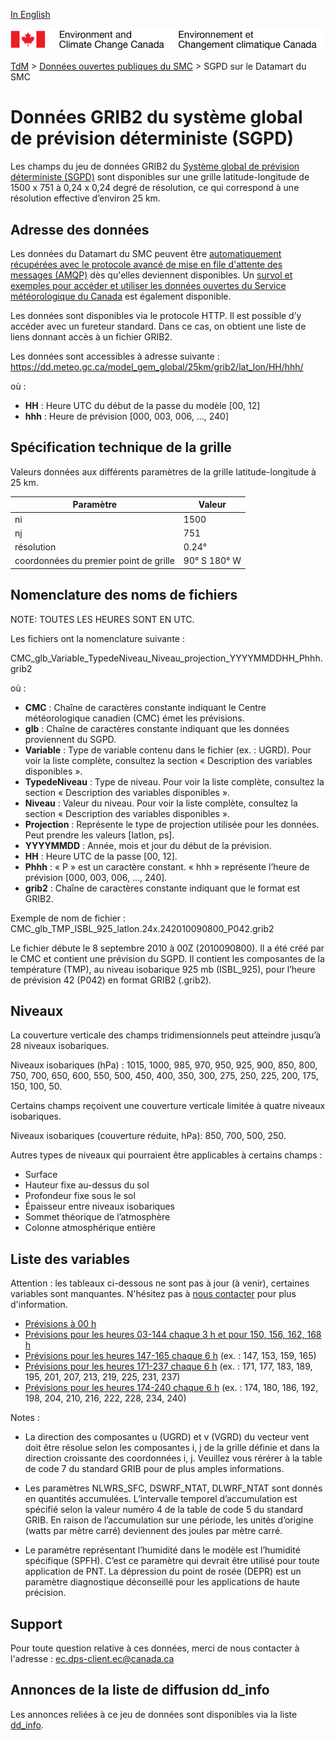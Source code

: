 [In English](readme_rdps-datamart_en.md)


![ECCC logo](../../img_eccc-logo.png)


[TdM](../../readme_fr.md) > [Données ouvertes publiques du SMC](../readme_fr.md) > SGPD sur le Datamart du SMC


# Données GRIB2 du système global de prévision déterministe (SGPD)

Les champs du jeu de données GRIB2 du [Système global de prévision déterministe (SGPD)](readme_gdps_fr.md) sont disponibles sur une grille latitude-longitude de 1500 x 751 à 0,24 x 0,24 degré de résolution, ce qui correspond à une résolution effective d’environ 25 km.

## Adresse des données 

Les données du Datamart du SMC peuvent être [automatiquement récupérées avec le protocole avancé de mise en file d'attente des messages (AMQP)](../../msc-datamart/amqp_fr.md) dès qu'elles deviennent disponibles. Un [survol et exemples pour accéder et utiliser les données ouvertes du Service météorologique du Canada](../../usage/readme_fr.md) est également disponible.

Les données sont disponibles via le protocole HTTP. Il est possible d’y accéder avec un fureteur standard. Dans ce cas, on obtient une liste de liens donnant accès à un fichier GRIB2.

Les données sont accessibles à adresse suivante :
https://dd.meteo.gc.ca/model_gem_global/25km/grib2/lat_lon/HH/hhh/

où :

* __HH__ : Heure UTC du début de la passe du modèle [00, 12]
* __hhh__ : Heure de prévision [000, 003, 006, ..., 240]

## Spécification technique de la grille

Valeurs données aux différents paramètres de la grille latitude-longitude à 25 km.

| Paramètre | Valeur |
| ------ | ------ |
| ni | 1500 |
| nj | 751 | 
| résolution | 0.24° |
| coordonnées du premier point de grille | 90° S  180° W | 


## Nomenclature des noms de fichiers 

NOTE: TOUTES LES HEURES SONT EN UTC.

Les fichiers ont la nomenclature suivante :

CMC_glb_Variable_TypedeNiveau_Niveau_projection_YYYYMMDDHH_Phhh.grib2

où :

* __CMC__ : Chaîne de caractères constante indiquant le Centre météorologique canadien (CMC) émet les prévisions.
* __glb__ : Chaîne de caractères constante indiquant que les données proviennent du SGPD.
* __Variable__ : Type de variable contenu dans le fichier (ex. : UGRD). Pour voir la liste complète, consultez la section « Description des variables disponibles ».
* __TypedeNiveau__ : Type de niveau. Pour voir la liste complète, consultez la section « Description des variables disponibles ».
* __Niveau__ : Valeur du niveau. Pour voir la liste complète, consultez la section « Description des variables disponibles ».
* __Projection__ : Représente le type de projection utilisée pour les données. Peut prendre les valeurs [latlon, ps].
* __YYYYMMDD__ : Année, mois et jour du début de la prévision.
* __HH__ : Heure UTC de la passe [00, 12].
* __Phhh__ : « P » est un caractère constant. « hhh » représente l’heure de prévision [000, 003, 006, ..., 240].
* __grib2__ : Chaîne de caractères constante indiquant que le format est GRIB2.

Exemple de nom de fichier :
CMC_glb_TMP_ISBL_925_latlon.24x.242010090800_P042.grib2

Le fichier débute le 8 septembre 2010 à 00Z (2010090800). Il a été créé par le CMC et contient une prévision du SGPD. Il contient les composantes de la température (TMP), au niveau isobarique 925 mb (ISBL_925), pour l’heure de prévision 42 (P042) en format GRIB2 (.grib2).


## Niveaux  

La couverture verticale des champs tridimensionnels peut atteindre jusqu’à 28 niveaux isobariques.

Niveaux isobariques (hPa) : 1015, 1000, 985, 970, 950, 925, 900, 850, 800, 750, 700, 650, 600, 550, 500, 450, 400, 350, 300, 275, 250, 225, 200, 175, 150, 100, 50.

Certains champs reçoivent une couverture verticale limitée à quatre niveaux isobariques.

Niveaux isobariques (couverture réduite, hPa): 850, 700, 500, 250.

Autres types de niveaux qui pourraient être applicables à certains champs :

* Surface
* Hauteur fixe au-dessus du sol
* Profondeur fixe sous le sol
* Épaisseur entre niveaux isobariques
* Sommet théorique de l’atmosphère
* Colonne atmosphérique entière

## Liste des variables

Attention : les tableaux ci-dessous ne sont pas à jour (à venir), certaines variables sont manquantes. N'hésitez pas à [nous contacter](mailto:ec.dps-client.ec@canada.ca) pour plus d'information.

* [Prévisions à 00 h](https://meteo.gc.ca/grib/GLB_HR/GLB_latlonp24xp24_P000_deterministic_f.html)
* [Prévisions pour les heures 03-144 chaque 3 h et pour 150, 156, 162, 168 h](https://meteo.gc.ca/grib/GLB_HR/GLB_latlonp24xp24_P003144_03_and_P150168_06_deterministic_f.html)
* [Prévisions pour les heures 147-165 chaque 6 h](https://meteo.gc.ca/grib/GLB_HR/GLB_latlonp24xp24_P147165_06_deterministic_f.html) (ex. : 147, 153, 159, 165)
* [Prévisions pour les heures 171-237 chaque 6 h](https://meteo.gc.ca/grib/GLB_HR/GLB_latlonp24xp24_P171237_06_deterministic_f.html) (ex. : 171, 177, 183, 189, 195, 201, 207, 213, 219, 225, 231, 237)
* [Prévisions pour les heures 174-240 chaque 6 h](https://meteo.gc.ca/grib/GLB_HR/GLB_latlonp24xp24_P174240_06_deterministic_f.html) (ex. : 174, 180, 186, 192, 198, 204, 210, 216, 222, 228, 234, 240)

Notes :

* La direction des composantes u (UGRD) et v (VGRD) du vecteur vent doit être résolue selon les composantes i, j de la grille définie et dans la direction croissante des coordonnées i, j. Veuillez vous rérérer à la table de code 7 du standard GRIB pour de plus amples informations.
    
* Les paramètres NLWRS_SFC, DSWRF_NTAT, DLWRF_NTAT sont donnés en quantités accumulées. L’intervalle temporel d’accumulation est spécifié selon la valeur numéro 4 de la table de code 5 du standard GRIB. En raison de l’accumulation sur une période, les unités d’origine (watts par mètre carré) deviennent des joules par mètre carré.
    
* Le paramètre représentant l’humidité dans le modèle est l’humidité spécifique (SPFH). C’est ce paramètre qui devrait être utilisé pour toute application de PNT. La dépression du point de rosée (DEPR) est un paramètre diagnostique déconseillé pour les applications de haute précision.

## Support

Pour toute question relative à ces données, merci de nous contacter à l'adresse : ec.dps-client.ec@canada.ca

## Annonces de la liste de diffusion dd_info 

Les annonces reliées à ce jeu de données sont disponibles via la liste [dd_info](https://lists.ec.gc.ca/cgi-bin/mailman/listinfo/dd_info).

















